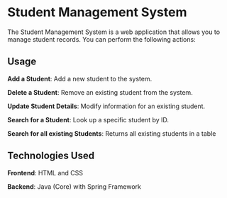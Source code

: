 # Student Management System


The Student Management System is a web application that allows you to manage student records. You can perform the following actions:

## Usage

**Add a Student**:
 Add a new student to the system.

**Delete a Student**: 
 Remove an existing student from the system.

**Update Student Details**: 
 Modify information  for an existing student.

**Search for a Student**: 
 Look up a specific student by  ID.

 **Search for all existing Students**:
  Returns all existing students in a table

## Technologies Used

**Frontend**: HTML and CSS

**Backend**: Java (Core) with Spring Framework

